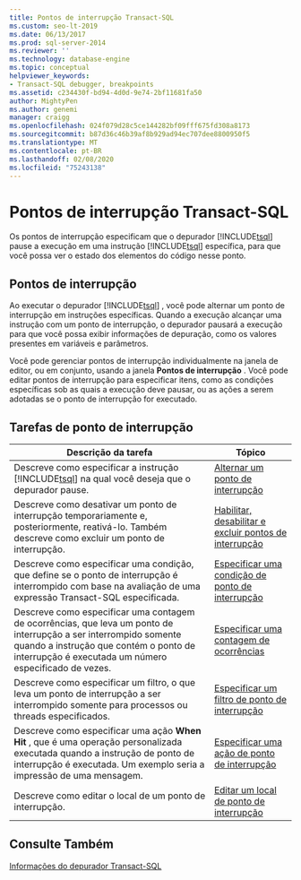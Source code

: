 ```yaml
---
title: Pontos de interrupção Transact-SQL
ms.custom: seo-lt-2019
ms.date: 06/13/2017
ms.prod: sql-server-2014
ms.reviewer: ''
ms.technology: database-engine
ms.topic: conceptual
helpviewer_keywords:
- Transact-SQL debugger, breakpoints
ms.assetid: c234430f-bd94-4d0d-9e74-2bf11681fa50
author: MightyPen
ms.author: genemi
manager: craigg
ms.openlocfilehash: 024f079d28c5ce144282bf09fff675fd308a8173
ms.sourcegitcommit: b87d36c46b39af8b929ad94ec707dee8800950f5
ms.translationtype: MT
ms.contentlocale: pt-BR
ms.lasthandoff: 02/08/2020
ms.locfileid: "75243138"
---
```

# <a name="transact-sql-breakpoints"></a>Pontos de interrupção Transact-SQL
  Os pontos de interrupção especificam que o depurador [!INCLUDE[tsql](../../includes/tsql-md.md)] pause a execução em uma instrução [!INCLUDE[tsql](../../includes/tsql-md.md)] específica, para que você possa ver o estado dos elementos do código nesse ponto.  
  
## <a name="breakpoints"></a>Pontos de interrupção  
 Ao executar o depurador [!INCLUDE[tsql](../../includes/tsql-md.md)] , você pode alternar um ponto de interrupção em instruções específicas. Quando a execução alcançar uma instrução com um ponto de interrupção, o depurador pausará a execução para que você possa exibir informações de depuração, como os valores presentes em variáveis e parâmetros.  
  
 Você pode gerenciar pontos de interrupção individualmente na janela de editor, ou em conjunto, usando a janela **Pontos de interrupção** . Você pode editar pontos de interrupção para especificar itens, como as condições específicas sob as quais a execução deve pausar, ou as ações a serem adotadas se o ponto de interrupção for executado.  
  
## <a name="breakpoint-tasks"></a>Tarefas de ponto de interrupção  
  
|Descrição da tarefa|Tópico|  
|----------------------|-----------|  
|Descreve como especificar a instrução [!INCLUDE[tsql](../../includes/tsql-md.md)] na qual você deseja que o depurador pause.|[Alternar um ponto de interrupção](../spatial/point.md)|  
|Descreve como desativar um ponto de interrupção temporariamente e, posteriormente, reativá-lo. Também descreve como excluir um ponto de interrupção.|[Habilitar, desabilitar e excluir pontos de interrupção](enable-disable-and-delete-breakpoints.md)|  
|Descreve como especificar uma condição, que define se o ponto de interrupção é interrompido com base na avaliação de uma expressão Transact-SQL especificada.|[Especificar uma condição de ponto de interrupção](specify-a-breakpoint-condition.md)|  
|Descreve como especificar uma contagem de ocorrências, que leva um ponto de interrupção a ser interrompido somente quando a instrução que contém o ponto de interrupção é executada um número especificado de vezes.|[Especificar uma contagem de ocorrências](specify-a-hit-count.md)|  
|Descreve como especificar um filtro, o que leva um ponto de interrupção a ser interrompido somente para processos ou threads especificados.|[Especificar um filtro de ponto de interrupção](specify-a-breakpoint-filter.md)|  
|Descreve como especificar uma ação **When Hit** , que é uma operação personalizada executada quando a instrução de ponto de interrupção é executada. Um exemplo seria a impressão de uma mensagem.|[Especificar uma ação de ponto de interrupção](specify-a-breakpoint-action.md)|  
|Descreve como editar o local de um ponto de interrupção.|[Editar um local de ponto de interrupção](edit-a-breakpoint-location.md)|  
  
## <a name="see-also"></a>Consulte Também  
 [Informações do depurador Transact-SQL](transact-sql-debugger-information.md)  
  
  
